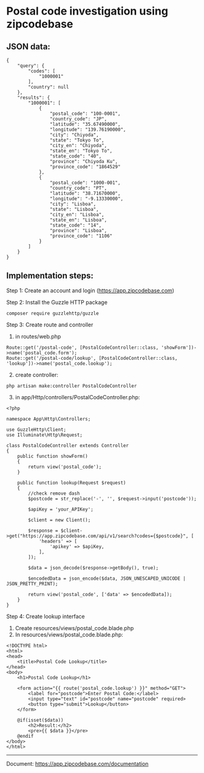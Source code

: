 # Postal code investigation using zipcodebase
## JSON data:
```
{
    "query": {
        "codes": [
            "1000001"
        ],
        "country": null
    },
    "results": {
        "1000001": [
            {
                "postal_code": "100-0001",
                "country_code": "JP",
                "latitude": "35.67490000",
                "longitude": "139.76190000",
                "city": "Chiyoda",
                "state": "Tokyo To",
                "city_en": "Chiyoda",
                "state_en": "Tokyo To",
                "state_code": "40",
                "province": "Chiyoda Ku",
                "province_code": "1864529"
            },
            {
                "postal_code": "1000-001",
                "country_code": "PT",
                "latitude": "38.71670000",
                "longitude": "-9.13330000",
                "city": "Lisboa",
                "state": "Lisboa",
                "city_en": "Lisboa",
                "state_en": "Lisboa",
                "state_code": "14",
                "province": "Lisboa",
                "province_code": "1106"
            }
        ]
    }
}
```
## Implementation steps:
Step 1: Create an account and login (https://app.zipcodebase.com)

Step 2: Install the Guzzle HTTP package
```
composer require guzzlehttp/guzzle
```
Step 3: Create route and controller
1. in routes/web.php
```
Route::get('/postal-code', [PostalCodeController::class, 'showForm'])->name('postal_code.form');
Route::get('/postal-code/lookup', [PostalCodeController::class, 'lookup'])->name('postal_code.lookup');
```
2. create controller:
```
php artisan make:controller PostalCodeController
```
3. in app/Http/controllers/PostalCodeController.php:
```
<?php

namespace App\Http\Controllers;

use GuzzleHttp\Client;
use Illuminate\Http\Request;

class PostalCodeController extends Controller
{
    public function showForm()
    {
        return view('postal_code');
    }

    public function lookup(Request $request)
    {
        //check remove dash
        $postcode = str_replace('-', '', $request->input('postcode'));

        $apiKey = 'your_APIKey';
        
        $client = new Client();
        
        $response = $client->get("https://app.zipcodebase.com/api/v1/search?codes={$postcode}", [
            'headers' => [
                'apikey' => $apiKey,
            ],
        ]);
        
        $data = json_decode($response->getBody(), true);
        
        $encodedData = json_encode($data, JSON_UNESCAPED_UNICODE | JSON_PRETTY_PRINT);
        
        return view('postal_code', ['data' => $encodedData]);
    }
}

```
Step 4: Create lookup interface
1. Create resources/views/postal_code.blade.php
2. In resources/views/postal_code.blade.php:
```
<!DOCTYPE html>
<html>
<head>
    <title>Postal Code Lookup</title>
</head>
<body>
    <h1>Postal Code Lookup</h1>
    
    <form action="{{ route('postal_code.lookup') }}" method="GET">
        <label for="postcode">Enter Postal Code:</label>
        <input type="text" id="postcode" name="postcode" required>
        <button type="submit">Lookup</button>
    </form>
    
    @if(isset($data))
        <h2>Result:</h2>
        <pre>{{ $data }}</pre>
    @endif
</body>
</html>

```
----------------------------------
Document:  https://app.zipcodebase.com/documentation
